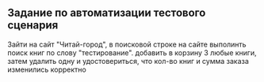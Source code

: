 ## Задание по автоматизации тестового сценария 
Зайти на сайт "Читай-город", в поисковой строке на сайте выполинть поиск книг по слову "тестирование". добавить в корзину 3 любые книги, затем удалить одну и удостовериться, что кол-во книг и сумма заказа изменились корректно
